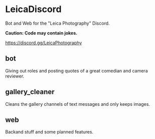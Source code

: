 # LeicaDiscord
Bot and Web for the "Leica Photography" Discord.

**Caution: Code may contain jokes.**

https://discord.gg/LeicaPhotography
## bot
Giving out roles and posting quotes of a great comedian and camera reviewer.

## gallery_cleaner
Cleans the gallery channels of text messages and only keeps images.

## web
Backand stuff and some planned features.

